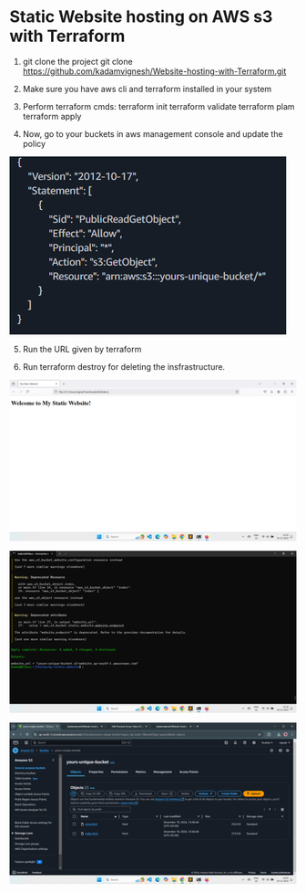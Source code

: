 <h1>Static Website hosting on AWS s3 with Terraform</h1> 

1. git clone the project
   git clone https://github.com/kadamvignesh/Website-hosting-with-Terraform.git

2. Make sure you have aws cli and terraform installed in your system

3. Perform terraform cmds:
    terraform init   terraform validate   terraform plam   terraform apply

4. Now, go to your buckets in aws management console and update the policy

![image alt](https://github.com/kadamvignesh/Website-hosting-with-Terraform/blob/main/Screenshot%202024-12-19%20143300.png?raw=true)

5. Run the URL given by terraform

6. Run terraform destroy for deleting the insfrastructure.

![image alt](https://github.com/kadamvignesh/Website-hosting-with-Terraform/blob/main/Screenshot%20(142).png?raw=true)


![image alt](https://github.com/kadamvignesh/Website-hosting-with-Terraform/blob/main/Screenshot%20(144).png?raw=true)



![image alt](https://github.com/kadamvignesh/Website-hosting-with-Terraform/blob/main/Screenshot%20(145).png?raw=true)
